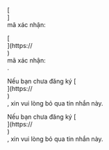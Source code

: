 [<br host>]<br action>mã xác nhận:<br code>

[<br host>](https://<br host>)<br action>mã xác nhận:<br code>.

Nếu bạn chưa đăng ký [<br host>](https://<br host>)<br action>, xin vui lòng bỏ qua tin nhắn này.

Nếu bạn chưa đăng ký [<br host>](https://<br host>)<br action>, xin vui lòng bỏ qua tin nhắn này.
